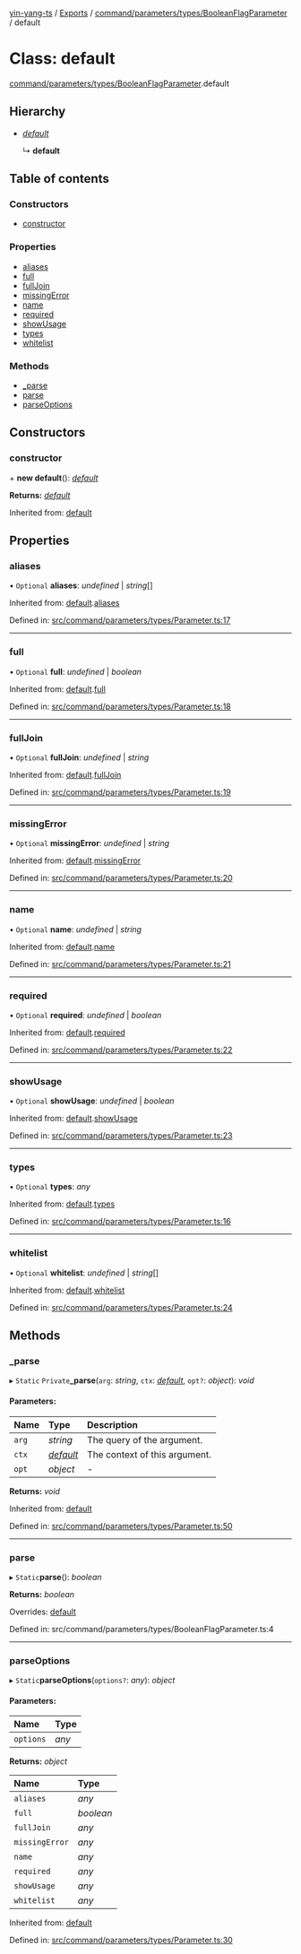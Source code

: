 [yin-yang-ts](../README.md) / [Exports](../modules.md) / [command/parameters/types/BooleanFlagParameter](../modules/command_parameters_types_booleanflagparameter.md) / default

# Class: default

[command/parameters/types/BooleanFlagParameter](../modules/command_parameters_types_booleanflagparameter.md).default

## Hierarchy

* [*default*](command_parameters_types_parameter.default.md)

  ↳ **default**

## Table of contents

### Constructors

- [constructor](command_parameters_types_booleanflagparameter.default.md#constructor)

### Properties

- [aliases](command_parameters_types_booleanflagparameter.default.md#aliases)
- [full](command_parameters_types_booleanflagparameter.default.md#full)
- [fullJoin](command_parameters_types_booleanflagparameter.default.md#fulljoin)
- [missingError](command_parameters_types_booleanflagparameter.default.md#missingerror)
- [name](command_parameters_types_booleanflagparameter.default.md#name)
- [required](command_parameters_types_booleanflagparameter.default.md#required)
- [showUsage](command_parameters_types_booleanflagparameter.default.md#showusage)
- [types](command_parameters_types_booleanflagparameter.default.md#types)
- [whitelist](command_parameters_types_booleanflagparameter.default.md#whitelist)

### Methods

- [\_parse](command_parameters_types_booleanflagparameter.default.md#_parse)
- [parse](command_parameters_types_booleanflagparameter.default.md#parse)
- [parseOptions](command_parameters_types_booleanflagparameter.default.md#parseoptions)

## Constructors

### constructor

\+ **new default**(): [*default*](command_parameters_types_booleanflagparameter.default.md)

**Returns:** [*default*](command_parameters_types_booleanflagparameter.default.md)

Inherited from: [default](command_parameters_types_parameter.default.md)

## Properties

### aliases

• `Optional` **aliases**: *undefined* \| *string*[]

Inherited from: [default](command_parameters_types_parameter.default.md).[aliases](command_parameters_types_parameter.default.md#aliases)

Defined in: [src/command/parameters/types/Parameter.ts:17](https://github.com/DetroitWhiskey136/ying-yang-ts/blob/112e06c/src/command/parameters/types/Parameter.ts#L17)

___

### full

• `Optional` **full**: *undefined* \| *boolean*

Inherited from: [default](command_parameters_types_parameter.default.md).[full](command_parameters_types_parameter.default.md#full)

Defined in: [src/command/parameters/types/Parameter.ts:18](https://github.com/DetroitWhiskey136/ying-yang-ts/blob/112e06c/src/command/parameters/types/Parameter.ts#L18)

___

### fullJoin

• `Optional` **fullJoin**: *undefined* \| *string*

Inherited from: [default](command_parameters_types_parameter.default.md).[fullJoin](command_parameters_types_parameter.default.md#fulljoin)

Defined in: [src/command/parameters/types/Parameter.ts:19](https://github.com/DetroitWhiskey136/ying-yang-ts/blob/112e06c/src/command/parameters/types/Parameter.ts#L19)

___

### missingError

• `Optional` **missingError**: *undefined* \| *string*

Inherited from: [default](command_parameters_types_parameter.default.md).[missingError](command_parameters_types_parameter.default.md#missingerror)

Defined in: [src/command/parameters/types/Parameter.ts:20](https://github.com/DetroitWhiskey136/ying-yang-ts/blob/112e06c/src/command/parameters/types/Parameter.ts#L20)

___

### name

• `Optional` **name**: *undefined* \| *string*

Inherited from: [default](command_parameters_types_parameter.default.md).[name](command_parameters_types_parameter.default.md#name)

Defined in: [src/command/parameters/types/Parameter.ts:21](https://github.com/DetroitWhiskey136/ying-yang-ts/blob/112e06c/src/command/parameters/types/Parameter.ts#L21)

___

### required

• `Optional` **required**: *undefined* \| *boolean*

Inherited from: [default](command_parameters_types_parameter.default.md).[required](command_parameters_types_parameter.default.md#required)

Defined in: [src/command/parameters/types/Parameter.ts:22](https://github.com/DetroitWhiskey136/ying-yang-ts/blob/112e06c/src/command/parameters/types/Parameter.ts#L22)

___

### showUsage

• `Optional` **showUsage**: *undefined* \| *boolean*

Inherited from: [default](command_parameters_types_parameter.default.md).[showUsage](command_parameters_types_parameter.default.md#showusage)

Defined in: [src/command/parameters/types/Parameter.ts:23](https://github.com/DetroitWhiskey136/ying-yang-ts/blob/112e06c/src/command/parameters/types/Parameter.ts#L23)

___

### types

• `Optional` **types**: *any*

Inherited from: [default](command_parameters_types_parameter.default.md).[types](command_parameters_types_parameter.default.md#types)

Defined in: [src/command/parameters/types/Parameter.ts:16](https://github.com/DetroitWhiskey136/ying-yang-ts/blob/112e06c/src/command/parameters/types/Parameter.ts#L16)

___

### whitelist

• `Optional` **whitelist**: *undefined* \| *string*[]

Inherited from: [default](command_parameters_types_parameter.default.md).[whitelist](command_parameters_types_parameter.default.md#whitelist)

Defined in: [src/command/parameters/types/Parameter.ts:24](https://github.com/DetroitWhiskey136/ying-yang-ts/blob/112e06c/src/command/parameters/types/Parameter.ts#L24)

## Methods

### \_parse

▸ `Static` `Private`**_parse**(`arg`: *string*, `ctx`: [*default*](command_commandcontext.default.md), `opt?`: *object*): *void*

#### Parameters:

Name | Type | Description |
:------ | :------ | :------ |
`arg` | *string* | The query of the argument.   |
`ctx` | [*default*](command_commandcontext.default.md) | The context of this argument.   |
`opt` | *object* | - |

**Returns:** *void*

Inherited from: [default](command_parameters_types_parameter.default.md)

Defined in: [src/command/parameters/types/Parameter.ts:50](https://github.com/DetroitWhiskey136/ying-yang-ts/blob/112e06c/src/command/parameters/types/Parameter.ts#L50)

___

### parse

▸ `Static`**parse**(): *boolean*

**Returns:** *boolean*

Overrides: [default](command_parameters_types_parameter.default.md)

Defined in: src/command/parameters/types/BooleanFlagParameter.ts:4

___

### parseOptions

▸ `Static`**parseOptions**(`options?`: *any*): *object*

#### Parameters:

Name | Type |
:------ | :------ |
`options` | *any* |

**Returns:** *object*

Name | Type |
:------ | :------ |
`aliases` | *any* |
`full` | *boolean* |
`fullJoin` | *any* |
`missingError` | *any* |
`name` | *any* |
`required` | *any* |
`showUsage` | *any* |
`whitelist` | *any* |

Inherited from: [default](command_parameters_types_parameter.default.md)

Defined in: [src/command/parameters/types/Parameter.ts:30](https://github.com/DetroitWhiskey136/ying-yang-ts/blob/112e06c/src/command/parameters/types/Parameter.ts#L30)

